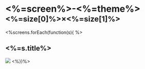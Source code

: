 # <%=screen%>-<%=theme%> <small><%=size[0]%>&times;<%=size[1]%></small>
<%screens.forEach(function(s){ %>
## <%=s.title%>

[![](<%=s.path%>)](<%=s.path%>)
<%})%>
